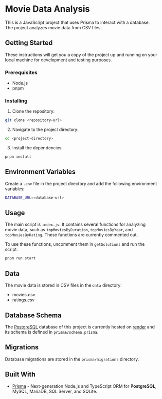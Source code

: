 # Movie Data Analysis

This is a JavaScript project that uses Prisma to interact with a database. The project analyzes movie data from CSV files.

## Getting Started

These instructions will get you a copy of the project up and running on your local machine for development and testing purposes.

### Prerequisites

- Node.js
- pnpm

### Installing

1. Clone the repository:

```sh
git clone <repository-url>
```

2. Navigate to the project directory:

```sh
cd <project-directory>
```

3. Install the dependencies:

```sh
pnpm install
```

## Environment Variables

Create a `.env` file in the project directory and add the following environment variables:

```sh
DATABASE_URL=<database-url>
```

## Usage

The main script is `index.js`. It contains several functions for analyzing movie data, such as `topMoviesByDuration`, `topMoviesByYear`, and `topMoviesByRating`. These functions are currently commented out.

To use these functions, uncomment them in `getSolutions` and run the script:

```sh
pnpm run start
```

## Data

The movie data is stored in CSV files in the `data` directory:

- movies.csv
- ratings.csv

## Database Schema

The [PostgreSQL](https://www.postgresql.org/) database of this project is currently hosted on [render](https://render.com/) and its schema is defined in `prisma/schema.prisma`.

## Migrations

Database migrations are stored in the `prisma/migrations` directory.

## Built With

- [Prisma](https://www.prisma.io/) - Next-generation Node.js and TypeScript ORM for **PostgreSQL**, MySQL, MariaDB, SQL Server, and SQLite.
